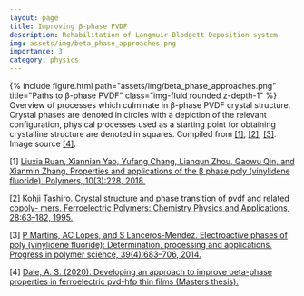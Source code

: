 ```yaml
---
layout: page
title: Improving β-phase PVDF
description: Rehabilitation of Langmuir-Blodgett Deposition system
img: assets/img/beta_phase_approaches.png
importance: 3
category: physics
---
```


<div class="row">
    <div class="col-sm mt-3 mt-md-0">
        {% include figure.html path="assets/img/beta_phase_approaches.png" title="Paths to β-phase PVDF" class="img-fluid rounded z-depth-1" %}
    </div>
</div>
<div class="caption">
    Overview of processes which culminate in β-phase PVDF crystal structure. Crystal phases are denoted in circles with a depiction of the relevant configuration, physical processes used as a starting point for obtaining crystalline structure are denoted in squares. Compiled from <a href="https://www.mdpi.com/2073-4360/10/3/228">[1]</a>, <a href="https://books.google.com/books?id=_M8B6ISHxFUC&lpg=PA63&ots=Q_-y2SgSO3&dq=Kohji%20Tashiro.%20Crystal%20structure%20and%20phase%20transition%20of%20pvdf%20and%20related%20copoly-%20mers.%20Ferroelectric%20Polymers%3A%20Chemistry%20Physics%20and%20Applications%2C%2028%3A63%E2%80%93182%2C%201995.&lr&pg=PA63#v=onepage&q&f=false">[2]</a>, <a href="https://www.sciencedirect.com/science/article/abs/pii/S0079670013000865">[3]</a>.  Image source <a href="https://scholarworks.iupui.edu/handle/1805/22686">[4]</a>.
</div>


[1] <a href="https://www.mdpi.com/2073-4360/10/3/228">Liuxia Ruan, Xiannian Yao, Yufang Chang, Lianqun Zhou, Gaowu Qin, and Xianmin Zhang. Properties and applications of the β phase poly (vinylidene fluoride). Polymers, 10(3):228, 2018.</a>

[2] <a href="https://books.google.com/books?id=_M8B6ISHxFUC&lpg=PA63&ots=Q_-y2SgSO3&dq=Kohji%20Tashiro.%20Crystal%20structure%20and%20phase%20transition%20of%20pvdf%20and%20related%20copoly-%20mers.%20Ferroelectric%20Polymers%3A%20Chemistry%20Physics%20and%20Applications%2C%2028%3A63%E2%80%93182%2C%201995.&lr&pg=PA63#v=onepage&q&f=false">Kohji Tashiro. Crystal structure and phase transition of pvdf and related copoly- mers. Ferroelectric Polymers: Chemistry Physics and Applications, 28:63–182, 1995.</a>

[3] <a href="https://www.sciencedirect.com/science/article/abs/pii/S0079670013000865">P Martins, AC Lopes, and S Lanceros-Mendez. Electroactive phases of poly (vinylidene fluoride): Determination, processing and applications. Progress in polymer science, 39(4):683–706, 2014.</a>

[4] <a href="https://scholarworks.iupui.edu/handle/1805/22686">Dale, A. S. (2020). Developing an approach to improve beta-phase properties in ferroelectric pvd-hfp thin films (Masters thesis).</a>